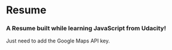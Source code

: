 # Resume
### A Resume built while learning JavaScript from Udacity!
Just need to add the Google Maps API key. 
